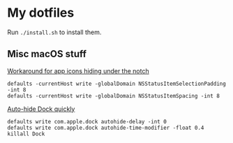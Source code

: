 # My dotfiles

Run `./install.sh` to install them.

## Misc macOS stuff

[Workaround for app icons hiding under the notch](https://flaky.build/built-in-workaround-for-applications-hiding-under-the-macbook-pro-notch)

```
defaults -currentHost write -globalDomain NSStatusItemSelectionPadding -int 8
defaults -currentHost write -globalDomain NSStatusItemSpacing -int 8
```

[Auto-hide Dock quickly](https://registerspill.thorstenball.com/p/new-year-new-job-new-machine)

```
defaults write com.apple.dock autohide-delay -int 0
defaults write com.apple.dock autohide-time-modifier -float 0.4
killall Dock
```
